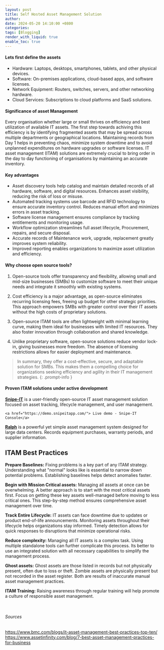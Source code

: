 ```yaml
---
layout: post
title: Self Hosted Asset Management Solution
author: 
date: 2024-05-20 14:10:00 +0800
categories: 
tags: [Blogging]
render_with_liquid: true
enable_toc: true
---
```



<h4><b> Lets first define the assets </b></h4>

- Hardware: Laptops, desktops, smartphones, tablets, and other physical devices.
- Software: On-premises applications, cloud-based apps, and software licenses.
- Network Equipment: Routers, switches, servers, and other networking hardware.
- Cloud Services: Subscriptions to cloud platforms and SaaS solutions.

<h4><b> Significance of asset Management </b></h4>

Every organisation whether large or small thrives on efficiency and best utilization of available IT assets. The first step towards achiving this efficiency is by identifying fragmented assets that may be spread across multiple departments or geographical locations. Maintaining records from Day 1 helps in preventing chaos, minimize system downtime and to avoid unplanned expenditures on hardware upgrades or software licenses. IT asset management (ITAM) solutions are extremely crucial to bring order in the day to day functioning of organisations by maintaining an accurate inventory.

<h4><b> Key advantages </b></h4>

- Asset discovery tools help catalog and maintain detailed records of all hardware, software, and 
  digital resources. Enhances asset visibility, reducing the risk of loss or misuse.
- Automated tracking systems use barcode and RFID technology to ensure accurate inventory control. Reduces manual effort and minimizes errors in asset tracking.
- Software license management ensures compliance by tracking entitlements and monitoring usage.
- Workflow optimization streamlines full asset lifecycle, Procurement, repairs, and secure disposal.
- Accurate records of Maintenance work, upgrade, replacement greatly improves system reliability.
- Improved reporting enables organizations to maximize asset utilization and efficiency.

<h4><b> Why choose open source tools? </b></h4>

1. Open-source tools offer transparency and flexibility, allowing small and mid-size businesses (SMBs) to customize software to meet their unique needs and integrate it smoothly with existing systems.

2. Cost efficiency is a major advantage, as open-source eliminates recurring licensing fees, freeing up budget for other strategic priorities. This approach empowers SMBs with greater control over their IT assets without the high costs of proprietary solutions. 

3. Open-source ITAM tools are often lightweight with minimal learning curve, making them ideal for businesses with limited IT resources. They also foster innovation through collaboration and shared knowledge. 

4. Unlike proprietary software, open-source solutions reduce vendor lock-in, giving businesses more freedom. The absence of licensing restrictions allows for easier deployment and maintenance.

>  In summary, they offer a cost-effective, secure, and adaptable solution for SMBs. This makes them a compelling choice for organizations seeking efficiency and agility in their IT management strategies.
{: .prompt-info }

<h4><b> Proven ITAM solutions under active development </b></h4>

<b><a href="https://github.com/snipe/snipe-it" target="blank">Snipe-IT</a></b> is a user-friendly open-source IT asset management solution focused on asset tracking, lifecycle management, and user management.

    <a href="https://demo.snipeitapp.com/"> Live demo - Snipe-IT Console</a>

<b><a href="https://github.com/allegro/ralph/">Ralph</a></b> is a powerful yet simple asset management system designed for large data centers. Records equipment purchases, warranty periods, and supplier information.


<h2> ITAM Best Practices </h2>

<b>Prepare Baselines:</b> Fixing problems is a key part of any ITAM strategy. Understanding what "normal" looks like is essential to narrow down potential problems. Establishing baselines helps detect anomalies faster.

<b>Begin with Mission Critical assets:</b> Managing all assets at once can be overwhelming. A better approach is to start with the most critical assets first. Focus on getting these key assets well-managed before moving to less critical ones. This step-by-step method ensures comprehensive asset management over time.

<b>Track Entire Lifecycle:</b> IT assets can face downtime due to updates or product end-of-life announcements. Monitoring assets throughout their lifecycle helps organizations stay informed. Timely detection allows for quick responses to disruptions that minimize operational risks.

<b>Reduce complexity:</b> Managing all IT assets is a complex task. Using multiple standalone tools can further complicate this process. Its better to use an integrated solution with all necessary capabilities to simplify the management process.

<b>Ghost assets:</b> Ghost assets are those listed in records but not physically present, often due to loss or theft. Zombie assets are physically present but not recorded in the asset register. Both are results of inaccurate manual asset management practices.

<b>ITAM Training:</b> Raising awareness through regular training will help promote a culture of responsible asset management.

<br>

###### Sources

<https://www.bmc.com/blogs/it-asset-management-best-practices-top-ten/>
<https://www.assetinfinity.com/blog/7-best-asset-management-practices-for-business>






